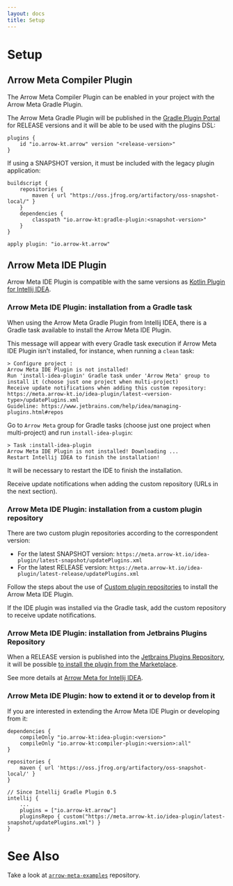 ```yaml
---
layout: docs
title: Setup
---
```


# Setup

## Λrrow Meta Compiler Plugin

The Arrow Meta Compiler Plugin can be enabled in your project with the Arrow Meta Gradle Plugin.

The Arrow Meta Gradle Plugin will be published in the [Gradle Plugin Portal](https://plugins.gradle.org/plugin/io.arrow-kt.arrow) for RELEASE versions and it will be able to be used with the plugins DSL:

```
plugins {
    id "io.arrow-kt.arrow" version "<release-version>"
}
```

If using a SNAPSHOT version, it must be included with the legacy plugin application:

```
buildscript {
    repositories {
        maven { url "https://oss.jfrog.org/artifactory/oss-snapshot-local/" }
    }
    dependencies {
        classpath "io.arrow-kt:gradle-plugin:<snapshot-version>"
    }
}

apply plugin: "io.arrow-kt.arrow"
```

## Λrrow Meta IDE Plugin

Arrow Meta IDE Plugin is compatible with the same versions as [Kotlin Plugin for Intellij IDEA](https://plugins.jetbrains.com/plugin/6954-kotlin).

### Λrrow Meta IDE Plugin: installation from a Gradle task

When using the Arrow Meta Gradle Plugin from Intellij IDEA, there is a Gradle task available to install the Arrow Meta IDE Plugin.

This message will appear with every Gradle task execution if Arrow Meta IDE Plugin isn't installed, for instance, when running a `clean` task:

```
> Configure project :
Arrow Meta IDE Plugin is not installed!
Run 'install-idea-plugin' Gradle task under 'Arrow Meta' group to install it (choose just one project when multi-project)
Receive update notifications when adding this custom repository: https://meta.arrow-kt.io/idea-plugin/latest-<version-type>/updatePlugins.xml
Guideline: https://www.jetbrains.com/help/idea/managing-plugins.html#repos
```

Go to `Arrow Meta` group for Gradle tasks (choose just one project when multi-project) and run `install-idea-plugin`:

```
> Task :install-idea-plugin
Arrow Meta IDE Plugin is not installed! Downloading ...
Restart Intellij IDEA to finish the installation!
```

It will be necessary to restart the IDE to finish the installation.

Receive update notifications when adding the custom repository (URLs in the next section).

### Λrrow Meta IDE Plugin: installation from a custom plugin repository

There are two custom plugin repositories according to the correspondent version:

* For the latest SNAPSHOT version: `https://meta.arrow-kt.io/idea-plugin/latest-snapshot/updatePlugins.xml`
* For the latest RELEASE version: `https://meta.arrow-kt.io/idea-plugin/latest-release/updatePlugins.xml`

Follow the steps about the use of [Custom plugin repositories](https://www.jetbrains.com/help/idea/managing-plugins.html#repos) to install the Arrow Meta IDE Plugin.

If the IDE plugin was installed via the Gradle task, add the custom repository to receive update notifications.

### Λrrow Meta IDE Plugin: installation from Jetbrains Plugins Repository

When a RELEASE version is published into the [Jetbrains Plugins Repository](https://plugins.jetbrains.com), it will be possible [to install the plugin from the Marketplace](https://www.jetbrains.com/help/idea/managing-plugins.html#install_plugin_from_repo).

See more details at [Arrow Meta for Intellij IDEA](https://plugins.jetbrains.com/plugin/14291-arrow-meta).

### Λrrow Meta IDE Plugin: how to extend it or to develop from it

If you are interested in extending the Arrow Meta IDE Plugin or developing from it:

```
dependencies {
    compileOnly "io.arrow-kt:idea-plugin:<version>"
    compileOnly "io.arrow-kt:compiler-plugin:<version>:all"
}

repositories {
    maven { url 'https://oss.jfrog.org/artifactory/oss-snapshot-local/' }
}

// Since Intellij Gradle Plugin 0.5
intellij {
    ...
    plugins = ["io.arrow-kt.arrow"]
    pluginsRepo { custom("https://meta.arrow-kt.io/idea-plugin/latest-snapshot/updatePlugins.xml") }
}
```

# See Also

Take a look at [`arrow-meta-examples`](https://github.com/arrow-kt/arrow-meta-examples) repository.
